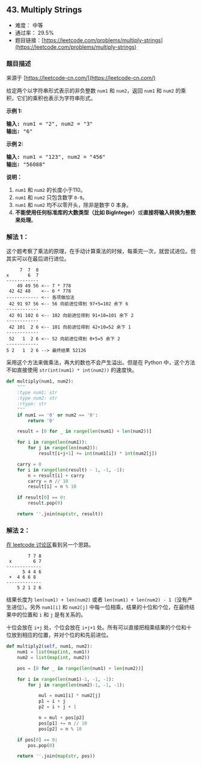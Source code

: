 ## 43. Multiply Strings

- 难度： 中等
- 通过率： 29.5%
- 题目链接：[https://leetcode.com/problems/multiply-strings](https://leetcode.com/problems/multiply-strings)


### 题目描述

来源于 [https://leetcode-cn.com/](https://leetcode-cn.com/)

<p>给定两个以字符串形式表示的非负整数&nbsp;<code>num1</code>&nbsp;和&nbsp;<code>num2</code>，返回&nbsp;<code>num1</code>&nbsp;和&nbsp;<code>num2</code>&nbsp;的乘积，它们的乘积也表示为字符串形式。</p>

<p><strong>示例 1:</strong></p>

<pre><strong>输入:</strong> num1 = &quot;2&quot;, num2 = &quot;3&quot;
<strong>输出:</strong> &quot;6&quot;</pre>

<p><strong>示例&nbsp;2:</strong></p>

<pre><strong>输入:</strong> num1 = &quot;123&quot;, num2 = &quot;456&quot;
<strong>输出:</strong> &quot;56088&quot;</pre>

<p><strong>说明：</strong></p>

<ol>
	<li><code>num1</code>&nbsp;和&nbsp;<code>num2</code>&nbsp;的长度小于110。</li>
	<li><code>num1</code> 和&nbsp;<code>num2</code> 只包含数字&nbsp;<code>0-9</code>。</li>
	<li><code>num1</code> 和&nbsp;<code>num2</code>&nbsp;均不以零开头，除非是数字 0 本身。</li>
	<li><strong>不能使用任何标准库的大数类型（比如 BigInteger）</strong>或<strong>直接将输入转换为整数来处理</strong>。</li>
</ol>


### 解法 1：

这个题考察了乘法的原理，在手动计算乘法的时候，每乘完一次，就尝试进位。但其实可以在最后进行进位。

```
     7  7  8
x       6  7
------------
    49 49 56 <-- 7 * 778 
 42 42 48    <-- 6 * 778
------------ <-- 各项做加法
 42 91 97 56 <-- 56 向前进位得到 97+5=102 余下 6
------------
 42 91 102 6 <-- 102 向前进位得到 91+10=101 余下 2
------------
 42 101  2 6 <-- 101 向前进位得到 42+10=52 余下 1
------------
 52   1  2 6 <-- 52 向前进位得到 0+5=5 余下 2
------------
5 2   1  2 6 --> 最终结果 52126
```

采用这个方法来做乘法，再大的数也不会产生溢出。但是在 Python 中，这个方法不如直接使用 `str(int(num1) * int(num2))` 的速度快。


```python
def multiply(num1, num2):
    """
    :type num1: str
    :type num2: str
    :rtype: str
    """
    if num1 == '0' or num2 == '0':
        return '0'

    result = [0 for _ in range(len(num1) + len(num2))]

    for i in range(len(num1)):
        for j in range(len(num2)):
            result[i+j+1] += int(num1[i]) * int(num2[j])

    carry = 0
    for i in range(len(result) - 1, -1, -1):
        n = result[i] + carry
        carry = n // 10
        result[i] = n % 10

    if result[0] == 0:
        result.pop(0)

    return ''.join(map(str, result))
```

### 解法 2：

[在 leetcode 讨论区](https://leetcode.com/problems/multiply-strings/discuss/17605/Easiest-JAVA-Solution-with-Graph-Explanation)看到另一个思路。

```
        7 7 8
 x        6 7
-------------
      5 4 4 6
 +  4 6 6 8
-------------
    5 2 1 2 6
```

结果长度为 `len(num1) + len(num2)` 或者 `len(num1) + len(num2) - 1`（没有产生进位）。另外 `num1[i]` 和 `num2[j]` 中每一位相乘，结果的十位和个位，在最终结果中的位置和 `i` 和 `j` 是有关系的。

十位会放在 `i+j` 处，个位会放在 `i+j+1` 处。所有可以直接把相乘结果的个位和十位放到相应的位置，并对个位的和先前进位。

```python
def multiply2(self, num1, num2):
    num1 = list(map(int, num1))
    num2 = list(map(int, num2))

    pos = [0 for _ in range(len(num1) + len(num2))]

    for i in range(len(num1)-1, -1, -1):
        for j in range(len(num2)-1, -1, -1):

            mul = num1[i] * num2[j]
            p1 = i + j
            p2 = i + j + 1

            n = mul + pos[p2]
            pos[p1] += n // 10
            pos[p2] = n % 10

    if pos[0] == 0:
        pos.pop(0)

    return ''.join(map(str, pos))
```